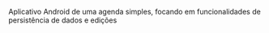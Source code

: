 Aplicativo Android de uma agenda simples, focando em funcionalidades de persistência de dados e edições
